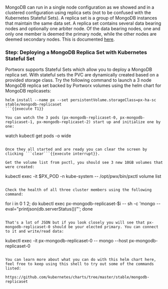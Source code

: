 MongoDB can run in a single node configuration as we showed and in a clustered configuration using replica sets (not to be confused with the Kubernetes Stateful Sets). A replica set is a group of MongoDB instances that maintain the same data set. A replica set contains several data bearing nodes and optionally one arbiter node. Of the data bearing nodes, one and only one member is deemed the primary node, while the other nodes are deemed secondary nodes. This is documented [here](https://docs.mongodb.com/manual/replication/).


### Step: Deploying a MongoDB Replica Set with Kubernetes Stateful Set

Portworx supports Stateful Sets which allow you to deploy a MongoDB replica set. With stateful sets the PVC are dynamically created based on a provided storage class. Try the following command to launch a 3 node MongoDB replica set backed by Portworx volumes using the helm chart for MongoDB replicasets:

```
helm install --name px --set persistentVolume.storageClass=px-ha-sc stable/mongodb-replicaset
```{{execute T1}}

You can watch the 3 pods (px-mongodb-replicaset-0, px-mongodb-replicaset-1, px-mongodb-replicaset-2) start up and initialize one by one:

```
watch kubectl get pods -o wide
```{{execute T1}}

Once they all started and are ready you can clear the screen by clicking ```clear```{{execute interrupt}}.

Get the volume list from pxctl, you should see 3 new 10GB volumes that were created:
```
kubectl exec -it $PX_POD -n kube-system -- /opt/pwx/bin/pxctl volume list
```{{execute T1}}

Check the health of all three cluster members using the following command:

```
for i in 0 1 2; do kubectl exec px-mongodb-replicaset-$i -- sh -c 'mongo --eval="printjson(db.serverStatus())"'; done
```{{execute T1}}

That's a lot of JSON but if you look closely you will see that px-mongodb-replicaset-0 should be your elected primary. You can connect to it and write/read data:

```
kubectl exec -it px-mongodb-replicaset-0 -- mongo --host px-mongodb-replicaset-0
```{{execute T1}}

You can learn more about what you can do with this helm chart here, feel free to keep using this shell to try out some of the commands listed:

https://github.com/kubernetes/charts/tree/master/stable/mongodb-replicaset
